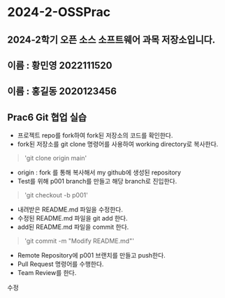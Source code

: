 # 2024-2-OSSPrac
## 2024-2학기 오픈 소스 소프트웨어 과목 저장소입니다.
## 이름 : 황민영 2022111520 

## 이름 : 홍길동 2020123456

## Prac6 Git 협업 실습
- 프로젝트 repo를 fork하여 fork된 저장소의 코드를 확인한다.
- fork된 저장소를 git clone 명령어를 사용하여 working directory로 복사한다.

> 'git clone origin main'  

- origin : fork 를 통해 복사해서 my github에 생성된 repository
- Test를 위해 p001 branch를 만들고 해당 branch로 진입한다.

> 'git checkout -b p001'
 
- 내려받은 README.md 파일을 수정한다.
- 수정된 README.md 파일을 git add 한다.
- add된 README.md 파일을 commit 한다.

> 'git commit -m "Modify README.md"'

- Remote Repository에 p001 브랜치를 만들고 push한다.
- Pull Request 명령어를 수행한다.
- Team Review를 한다.  

수정
